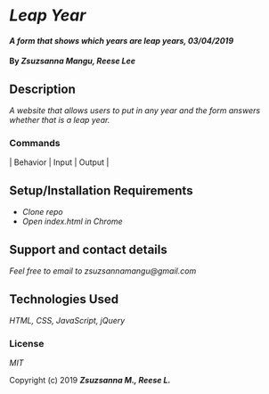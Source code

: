 # _Leap Year_

#### _A form that shows which years are leap years, 03/04/2019_

#### By _**Zsuzsanna Mangu, Reese Lee**_

## Description

_A website that allows users to put in any year and the form answers whether that is a leap year._

### Commands

| Behavior | Input | Output |


## Setup/Installation Requirements

* _Clone repo_
* _Open index.html in Chrome_

## Support and contact details

_Feel free to email to zsuzsannamangu@gmail.com_

## Technologies Used

_HTML, CSS, JavaScript, jQuery_

### License

*MIT*

Copyright (c) 2019 **_Zsuzsanna M., Reese L._**
